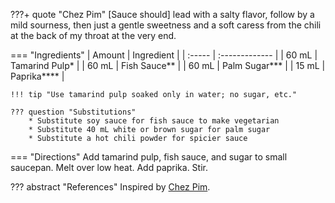 ???+ quote "Chez Pim"
    [Sauce should] lead with a salty flavor, follow by a mild sourness, then just a gentle sweetness and a soft caress from the chili at the back of my throat at the very end.

=== "Ingredients"
    | Amount | Ingredient     |
    | :----- | :------------- |
    | 60 mL  | Tamarind Pulp* |
    | 60 mL  | Fish Sauce**   |
    | 60 mL  | Palm Sugar***  |
    | 15 mL  | Paprika****    |

    !!! tip "Use tamarind pulp soaked only in water; no sugar, etc."

    ??? question "Substitutions"
        * Substitute soy sauce for fish sauce to make vegetarian
        * Substitute 40 mL white or brown sugar for palm sugar
        * Substitute a hot chili powder for spicier sauce

=== "Directions"
    Add tamarind pulp, fish sauce, and sugar to small saucepan. Melt over low heat. Add paprika. Stir.


??? abstract "References"
    Inspired by [Chez Pim](http://web.baz.org/adam/recipes/pad_thai_for_be.html).

